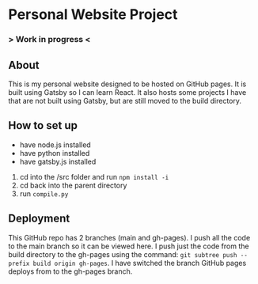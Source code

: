 # Personal Website Project

### > Work in progress <

## About

This is my personal website designed to be hosted on GitHub pages. It is built using Gatsby so I can learn React. It also hosts some projects I have that are not built using Gatsby, but are still moved to the build directory.

## How to set up

-   have node.js installed
-   have python installed
-   have gatsby.js installed

1. cd into the /src folder and run `npm install -i`
2. cd back into the parent directory
3. run `compile.py`

## Deployment

This GitHub repo has 2 branches (main and gh-pages). I push all the code to the main branch so it can be viewed here. I push just the code from the build directory to the gh-pages using the command: `git subtree push --prefix build origin gh-pages`. I have switched the branch GitHub pages deploys from to the gh-pages branch.

